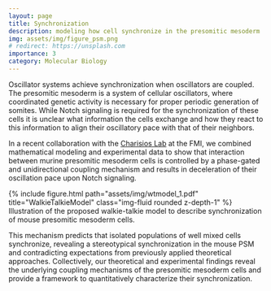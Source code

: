 ```yaml
---
layout: page
title: Synchronization 
description: modeling how cell synchronize in the presomitic mesoderm
img: assets/img/figure_psm.png
# redirect: https://unsplash.com
importance: 3
category: Molecular Biology
---
```

Oscillator systems achieve synchronization when oscillators are coupled. The presomitic mesoderm is a system of cellular oscillators, where coordinated genetic activity is necessary for proper periodic generation of somites. While Notch signaling is required for the synchronization of these cells it is unclear what information the cells exchange and how they react to this information to align their oscillatory pace with that of their neighbors.

In a recent collaboration with the [Charisios Lab](https://www.fmi.ch/research-groups/groupleader.html?group=137) at the FMI, we combined mathematical modeling and experimental data to show that interaction between murine presomitic mesoderm cells is controlled by a phase-gated and unidirectional coupling mechanism and results in deceleration of their oscillation pace upon Notch signaling.

<div class="row">
    <div class="col-sm mt-3 mt-md-0">
        {% include figure.html path="assets/img/wtmodel_1.pdf" title="WalkieTalkieModel" class="img-fluid rounded z-depth-1" %}
    </div>
</div>
<div class="caption">
    Illustration of the proposed walkie-talkie model to describe synchronization of mouse presomitic mesoderm cells.
</div>


This mechanism predicts that isolated populations of well mixed cells synchronize, revealing a stereotypical synchronization in the mouse PSM and contradicting expectations from previously applied theoretical approaches. Collectively, our theoretical and experimental findings reveal the underlying coupling mechanisms of the presomitic mesoderm cells and provide a framework to quantitatively characterize their synchronization.
